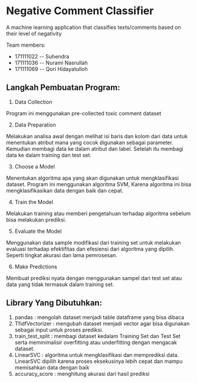 # Negative Comment Classifier
A machine learning application that classifies texts/comments based on their level of negativity 

Team members:
- 171111022	-- Suhendra
- 171111036	-- Nurami Nasrullah
- 171111069	-- Qori Hidayatulloh

## Langkah Pembuatan Program:

1. Data Collection

Program ini menggunakan pre-collected toxic comment dataset

2. Data Preparation

Melakukan analisa awal dengan melihat isi baris dan kolom dari data untuk menentukan atribut mana yang cocok digunakan sebagai parameter. Kemudian membagi data ke dalam atribut dan label. Setelah itu membagi data ke dalam training dan test set.

3. Choose a Model

Menentukan algoritma apa yang akan digunakan untuk mengklasifikasi dataset. Program ini menggunakan algoritma SVM, Karena algoritma ini bisa mengklasifikasikan data dengan baik dan cepat.

4. Train the Model

Melakukan training atau memberi pengetahuan terhadap algoritma sebelum bisa melakukan prediksi.

5. Evaluate the Model

Menggunakan data sample modifikasi dari training set untuk melakukan evaluasi terhadap efektifitas dan efesiensi dari algoritma yang dipilih. Seperti tingkat akurasi dan lama pemrosesan. 

6. Make Predictions

Membuat prediksi nyata dengan menggunakan sampel dari test set atau data yang tidak termasuk dalam training set.

## Library Yang Dibutuhkan:

1. pandas			      : mengolah dataset menjadi table dataframe yang bisa dibaca
2. TfidfVectorizer	: mengubah dataset menjadi vector agar bisa digunakan sebagai input untuk proses prediksi.
3. train_test_split	: membagi dataset kedalam Training Set dan Test Set serta meminimalisir overfitting atau underfitting dengan mengacak dataset.
4. LinearSVC		    : algoritma untuk mengklasifikasi dan memprediksi data. LinearSVC dipilih karena proses eksekusinya lebih cepat dan mampu memisahkan data dengan baik 
5. accuracy_score	  : menghitung akurasi dari hasil prediksi
